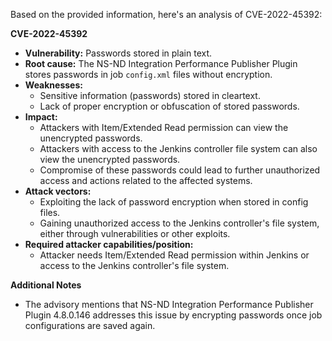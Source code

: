 Based on the provided information, here's an analysis of CVE-2022-45392:

**CVE-2022-45392**

*   **Vulnerability:**  Passwords stored in plain text.
*   **Root cause:** The NS-ND Integration Performance Publisher Plugin stores passwords in job `config.xml` files without encryption.
*   **Weaknesses:**
    *   Sensitive information (passwords) stored in cleartext.
    *   Lack of proper encryption or obfuscation of stored passwords.
*   **Impact:**
    *   Attackers with Item/Extended Read permission can view the unencrypted passwords.
    *   Attackers with access to the Jenkins controller file system can also view the unencrypted passwords.
    *   Compromise of these passwords could lead to further unauthorized access and actions related to the affected systems.
*  **Attack vectors:**
    *  Exploiting the lack of password encryption when stored in config files.
    *  Gaining unauthorized access to the Jenkins controller's file system, either through vulnerabilities or other exploits.
*   **Required attacker capabilities/position:**
    *   Attacker needs Item/Extended Read permission within Jenkins or access to the Jenkins controller's file system.

**Additional Notes**
* The advisory mentions that NS-ND Integration Performance Publisher Plugin 4.8.0.146 addresses this issue by encrypting passwords once job configurations are saved again.